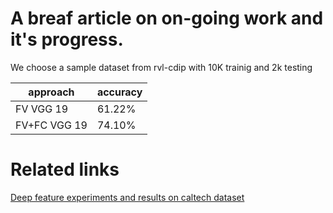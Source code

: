 # A breaf article on on-going work and it's progress.



We choose a sample dataset from rvl-cdip with 10K trainig and 2k testing

|approach|accuracy|
|--|--|
FV VGG 19| 61.22\%|
FV+FC VGG 19|74.10\%|

# Related links
[Deep feature experiments and results on caltech dataset](deepFeatureEXP.md)

